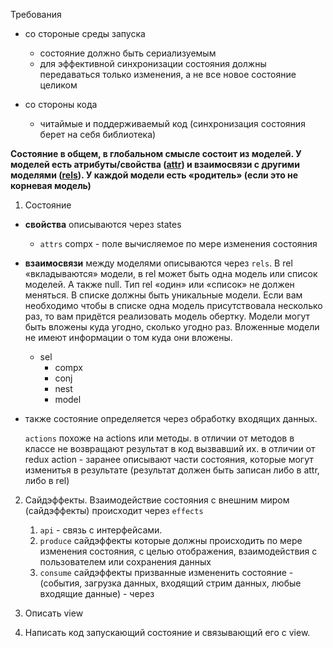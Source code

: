 

Требования

- со стороные среды запуска

  - состояние должно быть сериализуемым
  - для эффективной синхронизации состояния должны передаваться только изменения, а не все новое состояние целиком

- со стороны кода

  - читаймые и поддерживаемый код (синхронизация состояния берет на себя библиотека)



**Состояние в общем, в глобальном смысле состоит из моделей. У моделей есть атрибуты/свойства (<u>attr</u>) и взаимосвязи с другими моделями (<u>rels</u>). У каждой модели есть «родитель» (если это не корневая модель)**



1. Состояние

- **свойства** описываются через states

  - `attrs`
       compx - поле вычисляемое по мере изменения состояния

- **взаимосвязи** между моделями описываются через `rels`. В rel «вкладываются» модели, в rel может быть одна модель или список моделей. А также null. Тип rel «один» или «список» не должен меняться. В списке должны быть уникальные модели. Если вам необходимо чтобы в списке одна модель присутствовала несколько раз, то вам придётся реализовать модель обертку. Модели могут быть вложены куда угодно, сколько угодно раз. Вложенные модели не имеют информации о том куда они вложены.

  - sel
     - compx
     - conj
     - nest
     - model

- также состояние определяется через обработку входящих данных.

  `actions`
       похоже на actions или методы.
       в отличии от методов в классе не возвращают результат в код вызвавший их.
       в отличии от redux action - заранее описывают части состояния, которые могут изменитья в результате (результат должен быть записан либо в attr, либо в rel)

2. Сайдэффекты. Взаимодействие состояния с внешним миром (сайдэффекты) происходит через `effects`

   1. `api` - связь с интерфейсами.
   2. `produce` сайдэффекты которые должны происходить по мере изменения состояния,
   с целью отображения, взаимодействия с пользователем или сохранения данных
   3. `consume` сайдэффекты призванные измененить состояние - (события, загрузка данных, входящий стрим данных, любые входящие данные) - через

3. Описать view

4. Написать код запускающий состояние и связывающий его с view.
